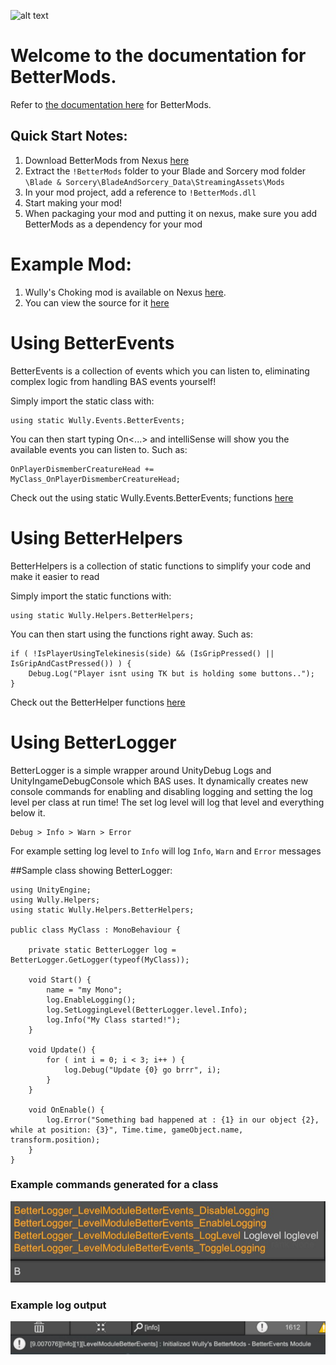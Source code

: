 
![alt text](https://staticdelivery.nexusmods.com/mods/2673/images/headers/3668_1617314074.jpg "BetterMods")

# Welcome to the documentation for **BetterMods**.
Refer to [the documentation here](api/index.html) for BetterMods.
## Quick Start Notes:
1. Download BetterMods from Nexus [here](https://www.nexusmods.com/bladeandsorcery/mods/3668)
2. Extract the `!BetterMods` folder to your Blade and Sorcery mod folder `\Blade & Sorcery\BladeAndSorcery_Data\StreamingAssets\Mods`
3. In your mod project, add a reference to `!BetterMods.dll`
4. Start making your mod!
5. When packaging your mod and putting it on nexus, make sure you add BetterMods as a dependency for your mod


# Example Mod:
1. Wully's Choking mod is available on Nexus [here](https://www.nexusmods.com/bladeandsorcery/mods/3672).
2. You can view the source for it [here](https://github.com/Wully616/baschokingmod)

# Using BetterEvents
BetterEvents is a collection of events which you can listen to, eliminating complex logic from handling BAS events yourself!

Simply import the static class with:
```
using static Wully.Events.BetterEvents;
```
You can then start typing On<...> and intelliSense will show you the available events you can listen to. Such as:
```
OnPlayerDismemberCreatureHead += MyClass_OnPlayerDismemberCreatureHead;
```
Check out the using static Wully.Events.BetterEvents; functions [here](/api/Wully.Events.BetterEvents.html#events)


# Using BetterHelpers
BetterHelpers is a collection of static functions to simplify your code and make it easier to read

Simply import the static functions with:
```
using static Wully.Helpers.BetterHelpers;
```
You can then start using the functions right away. Such as:
```
if ( !IsPlayerUsingTelekinesis(side) && (IsGripPressed() || IsGripAndCastPressed()) ) {
	Debug.Log("Player isnt using TK but is holding some buttons..");
}
```
Check out the BetterHelper functions [here](/api/Wully.Helpers.BetterHelpers.html)

# Using BetterLogger
BetterLogger is a simple wrapper around UnityDebug Logs and UnityIngameDebugConsole which BAS uses.
It dynamically creates new console commands for enabling and disabling logging and setting the log level per class at run time!
The set log level will log that level and everything below it. 
```
Debug > Info > Warn > Error
```
For example setting log level to `Info` will log `Info`, `Warn` and `Error` messages

##Sample class showing BetterLogger:
```
using UnityEngine;
using Wully.Helpers;
using static Wully.Helpers.BetterHelpers;

public class MyClass : MonoBehaviour {

	private static BetterLogger log = BetterLogger.GetLogger(typeof(MyClass));

	void Start() {
		name = "my Mono";
		log.EnableLogging();
		log.SetLoggingLevel(BetterLogger.level.Info);
		log.Info("My Class started!");
	}

	void Update() {
		for ( int i = 0; i < 3; i++ ) {
			log.Debug("Update {0} go brrr", i);
		}
	}

	void OnEnable() {
		log.Error("Something bad happened at : {1} in our object {2}, while at position: {3}", Time.time, gameObject.name, transform.position);
	}
}
```

### Example commands generated for a class
![alt text](images/loggercommands.jpg "log commands")

### Example log output
![alt text](images/logoutput.jpg "log output")

